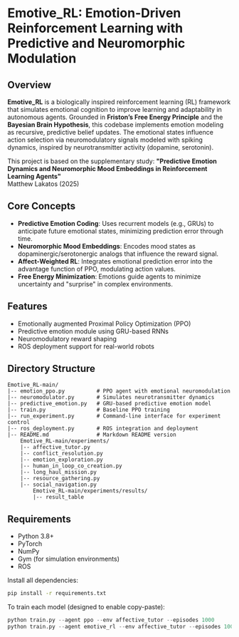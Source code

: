 
# Emotive_RL: Emotion-Driven Reinforcement Learning with Predictive and Neuromorphic Modulation

## Overview

**Emotive_RL** is a biologically inspired reinforcement learning (RL) framework that simulates emotional cognition to improve learning and adaptability in autonomous agents. Grounded in **Friston’s Free Energy Principle** and the **Bayesian Brain Hypothesis**, this codebase implements emotion modeling as recursive, predictive belief updates. The emotional states influence action selection via neuromodulatory signals modeled with spiking dynamics, inspired by neurotransmitter activity (dopamine, serotonin).

This project is based on the supplementary study:
**"Predictive Emotion Dynamics and Neuromorphic Mood Embeddings in Reinforcement Learning Agents"**  
Matthew Lakatos (2025)

## Core Concepts

- **Predictive Emotion Coding**: Uses recurrent models (e.g., GRUs) to anticipate future emotional states, minimizing prediction error through time.
- **Neuromorphic Mood Embeddings**: Encodes mood states as dopaminergic/serotonergic analogs that influence the reward signal.
- **Affect-Weighted RL**: Integrates emotional prediction error into the advantage function of PPO, modulating action values.
- **Free Energy Minimization**: Emotions guide agents to minimize uncertainty and "surprise" in complex environments.

## Features

- Emotionally augmented Proximal Policy Optimization (PPO)
- Predictive emotion module using GRU-based RNNs
- Neuromodulatory reward shaping
- ROS deployment support for real-world robots

## Directory Structure

```
Emotive_RL-main/
|-- emotion_ppo.py          # PPO agent with emotional neuromodulation
|-- neuromodulator.py       # Simulates neurotransmitter dynamics
|-- predictive_emotion.py   # GRU-based predictive emotion model
|-- train.py                # Baseline PPO training
|-- run_experiment.py       # Command-line interface for experiment control
|-- ros_deployment.py       # ROS integration and deployment
|-- README.md               # Markdown README version
    Emotive_RL-main/experiments/
    |-- affective_tutor.py
    |-- conflict_resolution.py
    |-- emotion_exploration.py
    |-- human_in_loop_co_creation.py
    |-- long_haul_mission.py
    |-- resource_gathering.py
    |-- social_navigation.py
        Emotive_RL-main/experiments/results/
        |-- result_table
```

## Requirements

- Python 3.8+
- PyTorch
- NumPy
- Gym (for simulation environments)
- ROS

Install all dependencies:

```bash
pip install -r requirements.txt
```

To train each model (designed to enable copy-paste):
```python
python train.py --agent ppo --env affective_tutor --episodes 1000
python train.py --agent emotive_rl --env affective_tutor --episodes 1000
```

